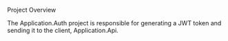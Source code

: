 ﻿Project Overview

The Application.Auth project is responsible for generating a JWT token and sending it to the client, Application.Api.
